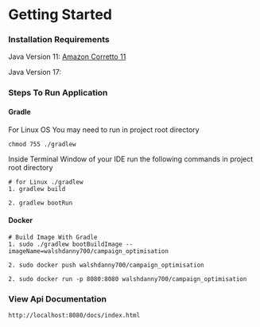 # Getting Started

### Installation Requirements

Java Version 11: [Amazon Corretto 11](https://docs.aws.amazon.com/corretto/latest/corretto-11-ug/generic-linux-install.html)

Java Version 17:

### Steps To Run Application

#### Gradle
For Linux OS You may need to run in project root directory

    chmod 755 ./gradlew

Inside Terminal Window of your IDE run the following commands in project root directory

    # for Linux ./gradlew
    1. gradlew build 

    2. gradlew bootRun

#### Docker

    # Build Image With Gradle
    1. sudo ./gradlew bootBuildImage --imageName=walshdanny700/campaign_optimisation

    2. sudo docker push walshdanny700/campaign_optimisation

    2. sudo docker run -p 8080:8080 walshdanny700/campaign_optimisation

### View Api Documentation

    http://localhost:8080/docs/index.html
